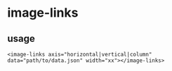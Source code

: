 image-links
================

usage
-----

```<image-links axis="horizontal|vertical|column" data="path/to/data.json" width="xx"></image-links>```

